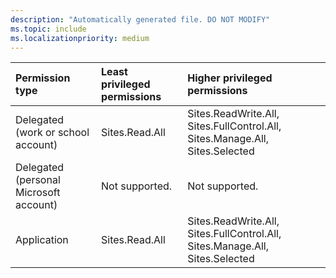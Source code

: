 ```yaml
---
description: "Automatically generated file. DO NOT MODIFY"
ms.topic: include
ms.localizationpriority: medium
---
```


|Permission type|Least privileged permissions|Higher privileged permissions|
|:---|:---|:---|
|Delegated (work or school account)|Sites.Read.All|Sites.ReadWrite.All, Sites.FullControl.All, Sites.Manage.All, Sites.Selected|
|Delegated (personal Microsoft account)|Not supported.|Not supported.|
|Application|Sites.Read.All|Sites.ReadWrite.All, Sites.FullControl.All, Sites.Manage.All, Sites.Selected|

